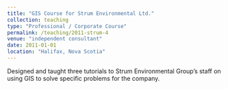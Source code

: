 ```yaml
---
title: "GIS Course for Strum Environmental Ltd."
collection: teaching
type: "Professional / Corporate Course"
permalink: /teaching/2011-strum-4
venue: "independent consultant"
date: 2011-01-01
location: "Halifax, Nova Scotia"
---
```


Designed and taught three tutorials to Strum Environmental Group’s staff on using GIS to solve specific problems for the company.